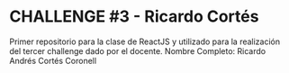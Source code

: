 # CHALLENGE #3 - Ricardo Cortés
Primer repositorio para la clase de ReactJS y utilizado para la realización del tercer challenge dado por el docente.
Nombre Completo: Ricardo Andrés Cortés Coronell
